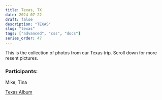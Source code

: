 ```yaml
---
title: Texas, TX
date: 2024-07-22
draft: false
description: "TEXAS"
slug: "texas"
tags: ["advanced", "css", "docs"]
series_order: 47
---
```


This is the collection of photos from our Texas trip. Scroll down for more resent pictures.

### Participants:
Mike, Tina

[Texas Album](https://goo.gl/photos/4vuPy3GBsLepXyxA7)

